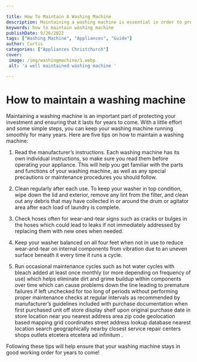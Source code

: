 ```yaml
---

title: How To Maintain A Washing Machine
description: Maintaining a washing machine is essential in order to protect your investment and extend its lifespan, and this post provides five useful tips on how to do that. Read on to learn more!
keywords: how to maintain washing machine
publishDate: 9/26/2022
tags: ["Washing Machine", "Appliances", "Guide"]
author: Curtis
categories: ["Appliances Christchurch"]
cover: 
 image: /img/washingmachine/1.webp
 alt: 'a well maintained washing machine '

---
```


# How to maintain a washing machine

Maintaining a washing machine is an important part of protecting your investment and ensuring that it lasts for years to come. With a little effort and some simple steps, you can keep your washing machine running smoothly for many years. Here are five tips on how to maintain a washing machine:

1. Read the manufacturer’s instructions. Each washing machine has its own individual instructions, so make sure you read them before operating your appliance. This will help you get familiar with the parts and functions of your washing machine, as well as any special precautions or maintenance procedures you should follow.

2. Clean regularly after each use. To keep your washer in top condition, wipe down the lid and exterior, remove any lint from the filter, and clean out any debris that may have collected in or around the drum or agitator area after each load of laundry is complete. 

3. Check hoses often for wear-and-tear signs such as cracks or bulges in the hoses which could lead to leaks if not immediately addressed by replacing them with new ones when needed. 
    
4. Keep your washer balanced on all four feet when not in use to reduce wear-and-tear on internal components from vibration due to an uneven surface beneath it every time it runs a cycle. 
    
5. Run occasional maintenance cycles such as hot water cycles with bleach added at least once monthly (or more depending on frequency of use) which helps eliminate dirt and grime buildup within components over time which can cause problems down the line leading to premature failures if left unchecked for too long of periods without performing proper maintenance checks at regular intervals as recommended by manufacturer’s guidelines included with purchase documentation when first purchased unit off store display shelf upon original purchase date in store location near you nearest address area zip code geolocation based mapping grid coordinates street address lookup database nearest location search geographically nearby closest service repair centers shops outlets etcetera etcetera ad infinitum . 

Following these tips will help ensure that your washing machine stays in good working order for years to come!